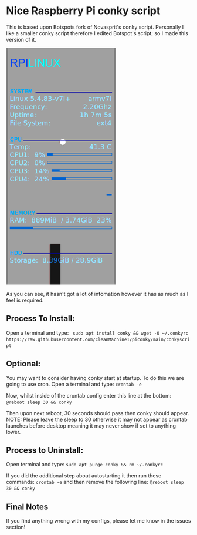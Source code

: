 # Nice Raspberry Pi conky script 

This is based upon Botspots fork of Novasprit's conky script. 
Personally I like a smaller conky script therefore I edited Botspot's script;
so I made this version of it.

![screenshot](https://github.com/CleanMachine1/piconky/blob/main/conky.png?raw=true)


As you can see, it hasn't got a lot of infomation however it has as much as I feel is required.
## Process To Install:

Open a terminal and type:
` sudo apt install conky && wget -O ~/.conkyrc https://raw.githubusercontent.com/CleanMachine1/piconky/main/conkyscript`

## Optional:


You may want to consider having conky start at startup.
To do this we are going to use cron.
Open a terminal and type:
`crontab -e`

Now, whilst inside of the crontab config enter this line at the bottom:
`@reboot sleep 30 && conky`

Then upon next reboot, 30 seconds should pass then conky should appear. 
NOTE: Please leave the sleep to 30 otherwise it may not appear as crontab launches before desktop meaning it may never show if set to anything lower.

## Process to Uninstall: 
Open terminal and type:
`sudo apt purge conky && rm ~/.conkyrc`

If you did the additional step about autostarting it then run these commands:
`crontab -e` 
and then remove the following line: 
`@reboot sleep 30 && conky`

## Final Notes

If you find anything wrong with my configs, please let me know in the issues section!

